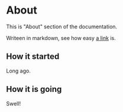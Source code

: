 About
=====

This is "About" section of the documentation.

Writeen in markdown, see how easy [a link](https://scitools.org.uk/cartopy/docs/latest/matplotlib/intro.html) is.

How it started
--------------

Long ago.


How it is going
---------------

Swell!
